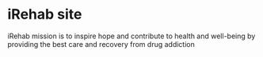 # iRehab site
iRehab mission is to inspire hope and contribute to health and well-being by providing the best care and recovery from drug addiction
